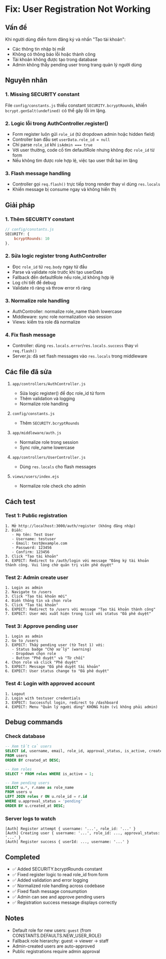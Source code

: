 # Fix: User Registration Not Working

## Vấn đề
Khi người dùng điền form đăng ký và nhấn "Tạo tài khoản":
- Các thông tin nhập bị mất
- Không có thông báo lỗi hoặc thành công
- Tài khoản không được tạo trong database
- Admin không thấy pending user trong trang quản lý người dùng

## Nguyên nhân

### 1. Missing SECURITY constant
File `config/constants.js` thiếu constant `SECURITY.bcryptRounds`, khiến `bcrypt.genSalt(undefined)` có thể gây lỗi im lặng.

### 2. Logic lỗi trong AuthController.register()
- Form register luôn gửi `role_id` (từ dropdown admin hoặc hidden field)
- Controller ban đầu set `userData.role_id = null`
- Chỉ parse `role_id` khi `isAdmin === true`
- Với user thường, code cố tìm defaultRole nhưng không đọc `role_id` từ form
- Nếu không tìm được role hợp lệ, việc tạo user thất bại im lặng

### 3. Flash message handling
- Controller gọi `req.flash()` trực tiếp trong render thay vì dùng `res.locals`
- Khiến message bị consume ngay và không hiển thị

## Giải pháp

### 1. Thêm SECURITY constant
```javascript
// config/constants.js
SECURITY: {
    bcryptRounds: 10
},
```

### 2. Sửa logic register trong AuthController
- Đọc `role_id` từ `req.body` ngay từ đầu
- Parse và validate role trước khi tạo userData
- Fallback đến defaultRole nếu role_id không hợp lệ
- Log chi tiết để debug
- Validate rõ ràng và throw error rõ ràng

### 3. Normalize role handling
- AuthController: normalize role_name thành lowercase
- Middleware: sync role normalization vào session
- Views: kiểm tra role đã normalize

### 4. Fix flash message
- Controller: dùng `res.locals.error`/`res.locals.success` thay vì `req.flash()`
- Server.js: đã set flash messages vào `res.locals` trong middleware

## Các file đã sửa

1. `app/controllers/AuthController.js`
   - Sửa logic register() để đọc role_id từ form
   - Thêm validation và logging
   - Normalize role handling

2. `config/constants.js`
   - Thêm `SECURITY.bcryptRounds`

3. `app/middleware/auth.js`
   - Normalize role trong session
   - Sync role_name lowercase

4. `app/controllers/UserController.js`
   - Dùng `res.locals` cho flash messages

5. `views/users/index.ejs`
   - Normalize role check cho admin

## Cách test

### Test 1: Public registration
```
1. Mở http://localhost:3000/auth/register (không đăng nhập)
2. Điền:
   - Họ tên: Test User
   - Username: testuser
   - Email: test@example.com
   - Password: 123456
   - Confirm: 123456
3. Click "Tạo tài khoản"
4. EXPECT: Redirect to /auth/login với message "Đăng ký tài khoản thành công. Vui lòng chờ quản trị viên phê duyệt"
```

### Test 2: Admin create user
```
1. Login as admin
2. Navigate to /users
3. Click "Tạo tài khoản mới"
4. Điền thông tin và chọn role
5. Click "Tạo tài khoản"
6. EXPECT: Redirect to /users với message "Tạo tài khoản thành công"
7. EXPECT: User mới xuất hiện trong list với status "Đã phê duyệt"
```

### Test 3: Approve pending user
```
1. Login as admin
2. Go to /users
3. EXPECT: Thấy pending user (từ Test 1) với:
   - Status badge "Chờ xử lý" (warning)
   - Dropdown chọn role
   - Button "Phê duyệt" và "Từ chối"
4. Chọn role và click "Phê duyệt"
5. EXPECT: Message "Đã phê duyệt tài khoản"
6. EXPECT: User status change to "Đã phê duyệt"
```

### Test 4: Login with approved account
```
1. Logout
2. Login with testuser credentials
3. EXPECT: Successful login, redirect to /dashboard
4. EXPECT: Menu "Quản lý người dùng" KHÔNG hiện (vì không phải admin)
```

## Debug commands

### Check database
```sql
-- Xem tất cả users
SELECT id, username, email, role_id, approval_status, is_active, created_at 
FROM users 
ORDER BY created_at DESC;

-- Xem roles
SELECT * FROM roles WHERE is_active = 1;

-- Xem pending users
SELECT u.*, r.name as role_name
FROM users u
LEFT JOIN roles r ON u.role_id = r.id
WHERE u.approval_status = 'pending'
ORDER BY u.created_at DESC;
```

### Server logs to watch
```
[Auth] Register attempt { username: '...', role_id: '...' }
[Auth] Creating user { username: '...', role_id: ..., approval_status: '...' }
[Auth] Register success { userId: ..., username: '...' }
```

## Completed
- ✅ Added SECURITY.bcryptRounds constant
- ✅ Fixed register logic to read role_id from form
- ✅ Added validation and error logging
- ✅ Normalized role handling across codebase
- ✅ Fixed flash message consumption
- ✅ Admin can see and approve pending users
- ✅ Registration success message displays correctly

## Notes
- Default role for new users: `guest` (from CONSTANTS.DEFAULTS.NEW_USER_ROLE)
- Fallback role hierarchy: guest → viewer → staff
- Admin-created users are auto-approved
- Public registrations require admin approval
